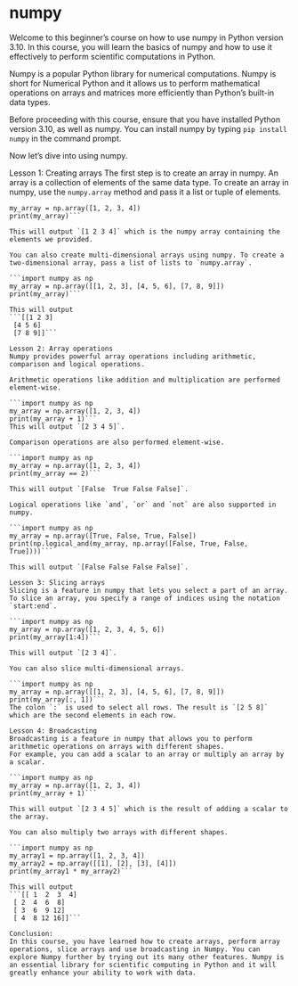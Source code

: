 
numpy
=====
Welcome to this beginner’s course on how to use numpy in Python version 3.10. In this course, you will learn the basics of numpy and how to use it effectively to perform scientific computations in Python.

Numpy is a popular Python library for numerical computations. Numpy is short for Numerical Python and it allows us to perform mathematical operations on arrays and matrices more efficiently than Python’s built-in data types.

Before proceeding with this course, ensure that you have installed Python version 3.10, as well as numpy. You can install numpy by typing `pip install numpy` in the command prompt.

Now let’s dive into using numpy.

Lesson 1: Creating arrays
The first step is to create an array in numpy. An array is a collection of elements of the same data type. To create an array in numpy, use the `numpy.array` method and pass it a list or tuple of elements.

```import numpy as np
my_array = np.array([1, 2, 3, 4])
print(my_array)```

This will output `[1 2 3 4]` which is the numpy array containing the elements we provided.

You can also create multi-dimensional arrays using numpy. To create a two-dimensional array, pass a list of lists to `numpy.array`.

```import numpy as np
my_array = np.array([[1, 2, 3], [4, 5, 6], [7, 8, 9]])
print(my_array)```

This will output
```[[1 2 3]
 [4 5 6]
 [7 8 9]]```

Lesson 2: Array operations
Numpy provides powerful array operations including arithmetic, comparison and logical operations.

Arithmetic operations like addition and multiplication are performed element-wise.

```import numpy as np
my_array = np.array([1, 2, 3, 4])
print(my_array + 1)```
This will output `[2 3 4 5]`.

Comparison operations are also performed element-wise.

```import numpy as np
my_array = np.array([1, 2, 3, 4])
print(my_array == 2)```

This will output `[False  True False False]`.

Logical operations like `and`, `or` and `not` are also supported in numpy.

```import numpy as np
my_array = np.array([True, False, True, False])
print(np.logical_and(my_array, np.array([False, True, False, True])))```

This will output `[False False False False]`.

Lesson 3: Slicing arrays
Slicing is a feature in numpy that lets you select a part of an array. To slice an array, you specify a range of indices using the notation `start:end`. 

```import numpy as np
my_array = np.array([1, 2, 3, 4, 5, 6])
print(my_array[1:4])```

This will output `[2 3 4]`.

You can also slice multi-dimensional arrays.

```import numpy as np
my_array = np.array([[1, 2, 3], [4, 5, 6], [7, 8, 9]])
print(my_array[:, 1])```
The colon `:` is used to select all rows. The result is `[2 5 8]` which are the second elements in each row.

Lesson 4: Broadcasting
Broadcasting is a feature in numpy that allows you to perform arithmetic operations on arrays with different shapes. 
For example, you can add a scalar to an array or multiply an array by a scalar.

```import numpy as np
my_array = np.array([1, 2, 3, 4])
print(my_array + 1)```

This will output `[2 3 4 5]` which is the result of adding a scalar to the array.

You can also multiply two arrays with different shapes.

```import numpy as np
my_array1 = np.array([1, 2, 3, 4])
my_array2 = np.array([[1], [2], [3], [4]])
print(my_array1 * my_array2)```

This will output
```[[ 1  2  3  4]
 [ 2  4  6  8]
 [ 3  6  9 12]
 [ 4  8 12 16]]```

Conclusion:
In this course, you have learned how to create arrays, perform array operations, slice arrays and use broadcasting in Numpy. You can explore Numpy further by trying out its many other features. Numpy is an essential library for scientific computing in Python and it will greatly enhance your ability to work with data.